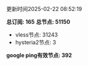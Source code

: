 更新时间2025-02-22 08:52:19

**总订阅: 165**
**总节点: 51150**
- vless节点: 31243
- hysteria2节点: 3

**google ping有效节点: 392**
